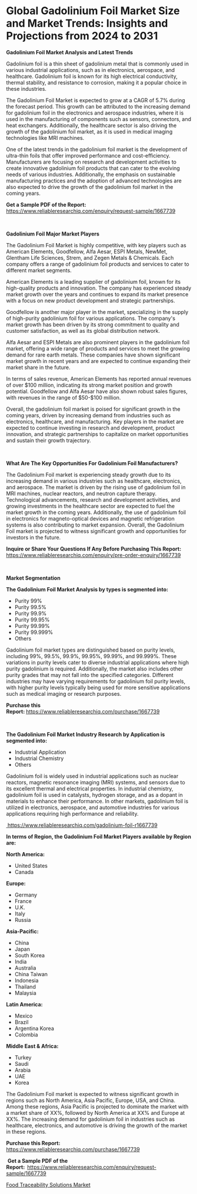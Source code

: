<p><h1>Global Gadolinium Foil Market Size and Market Trends: Insights and Projections from 2024 to 2031</h1></p><p><strong>Gadolinium Foil Market Analysis and Latest Trends</strong></p>
<p><p>Gadolinium foil is a thin sheet of gadolinium metal that is commonly used in various industrial applications, such as in electronics, aerospace, and healthcare. Gadolinium foil is known for its high electrical conductivity, thermal stability, and resistance to corrosion, making it a popular choice in these industries.</p><p>The Gadolinium Foil Market is expected to grow at a CAGR of 5.7% during the forecast period. This growth can be attributed to the increasing demand for gadolinium foil in the electronics and aerospace industries, where it is used in the manufacturing of components such as sensors, connectors, and heat exchangers. Additionally, the healthcare sector is also driving the growth of the gadolinium foil market, as it is used in medical imaging technologies like MRI machines.</p><p>One of the latest trends in the gadolinium foil market is the development of ultra-thin foils that offer improved performance and cost-efficiency. Manufacturers are focusing on research and development activities to create innovative gadolinium foil products that can cater to the evolving needs of various industries. Additionally, the emphasis on sustainable manufacturing practices and the adoption of advanced technologies are also expected to drive the growth of the gadolinium foil market in the coming years.</p></p>
<p><strong>Get a Sample PDF of the Report:&nbsp;</strong> <a href="https://www.reliableresearchiq.com/enquiry/request-sample/1667739">https://www.reliableresearchiq.com/enquiry/request-sample/1667739</a></p>
<p>&nbsp;</p>
<p><strong>Gadolinium Foil Major Market Players</strong></p>
<p><p>The Gadolinium Foil Market is highly competitive, with key players such as American Elements, Goodfellow, Alfa Aesar, ESPI Metals, NewMet, Glentham Life Sciences, Strem, and Zegen Metals & Chemicals. Each company offers a range of gadolinium foil products and services to cater to different market segments.</p><p>American Elements is a leading supplier of gadolinium foil, known for its high-quality products and innovation. The company has experienced steady market growth over the years and continues to expand its market presence with a focus on new product development and strategic partnerships.</p><p>Goodfellow is another major player in the market, specializing in the supply of high-purity gadolinium foil for various applications. The company's market growth has been driven by its strong commitment to quality and customer satisfaction, as well as its global distribution network.</p><p>Alfa Aesar and ESPI Metals are also prominent players in the gadolinium foil market, offering a wide range of products and services to meet the growing demand for rare earth metals. These companies have shown significant market growth in recent years and are expected to continue expanding their market share in the future.</p><p>In terms of sales revenue, American Elements has reported annual revenues of over $100 million, indicating its strong market position and growth potential. Goodfellow and Alfa Aesar have also shown robust sales figures, with revenues in the range of $50-$100 million.</p><p>Overall, the gadolinium foil market is poised for significant growth in the coming years, driven by increasing demand from industries such as electronics, healthcare, and manufacturing. Key players in the market are expected to continue investing in research and development, product innovation, and strategic partnerships to capitalize on market opportunities and sustain their growth trajectory.</p></p>
<p>&nbsp;</p>
<p><strong>What Are The Key Opportunities For Gadolinium Foil Manufacturers?</strong></p>
<p><p>The Gadolinium Foil market is experiencing steady growth due to its increasing demand in various industries such as healthcare, electronics, and aerospace. The market is driven by the rising use of gadolinium foil in MRI machines, nuclear reactors, and neutron capture therapy. Technological advancements, research and development activities, and growing investments in the healthcare sector are expected to fuel the market growth in the coming years. Additionally, the use of gadolinium foil in electronics for magneto-optical devices and magnetic refrigeration systems is also contributing to market expansion. Overall, the Gadolinium Foil market is projected to witness significant growth and opportunities for investors in the future.</p></p>
<p><strong>Inquire or Share Your Questions If Any Before Purchasing This Report:</strong> <a href="https://www.reliableresearchiq.com/enquiry/pre-order-enquiry/1667739">https://www.reliableresearchiq.com/enquiry/pre-order-enquiry/1667739</a></p>
<p>&nbsp;</p>
<p><strong>Market Segmentation</strong></p>
<p><strong>The Gadolinium Foil Market Analysis by types is segmented into:</strong></p>
<p><ul><li>Purity 99%</li><li>Purity 99.5%</li><li>Purity 99.9%</li><li>Purity 99.95%</li><li>Purity 99.99%</li><li>Purity 99.999%</li><li>Others</li></ul></p>
<p><p>Gadolinium foil market types are distinguished based on purity levels, including 99%, 99.5%, 99.9%, 99.95%, 99.99%, and 99.999%. These variations in purity levels cater to diverse industrial applications where high purity gadolinium is required. Additionally, the market also includes other purity grades that may not fall into the specified categories. Different industries may have varying requirements for gadolinium foil purity levels, with higher purity levels typically being used for more sensitive applications such as medical imaging or research purposes.</p></p>
<p><strong>Purchase this Report:&nbsp;</strong><a href="https://www.reliableresearchiq.com/purchase/1667739">https://www.reliableresearchiq.com/purchase/1667739</a></p>
<p>&nbsp;</p>
<p><strong>The Gadolinium Foil Market Industry Research by Application is segmented into:</strong></p>
<p><ul><li>Industrial Application</li><li>Industrial Chemistry</li><li>Others</li></ul></p>
<p><p>Gadolinium foil is widely used in industrial applications such as nuclear reactors, magnetic resonance imaging (MRI) systems, and sensors due to its excellent thermal and electrical properties. In industrial chemistry, gadolinium foil is used in catalysts, hydrogen storage, and as a dopant in materials to enhance their performance. In other markets, gadolinium foil is utilized in electronics, aerospace, and automotive industries for various applications requiring high performance and reliability.</p></p>
<p><a href="https://www.reliableresearchiq.com/gadolinium-foil-r1667739">&nbsp;https://www.reliableresearchiq.com/gadolinium-foil-r1667739</a></p>
<p><strong>In terms of Region, the Gadolinium Foil Market Players available by Region are:</strong></p>
<p>
    <p> <strong> North America: </strong>
        <ul>
            <li>United States</li>
            <li>Canada</li>
        </ul>
        </p> 
    <p> <strong> Europe: </strong>
        <ul>
            <li>Germany</li>
            <li>France</li>
            <li>U.K.</li>
            <li>Italy</li>
            <li>Russia</li>
        </ul>
        </p> 
    <p> <strong> Asia-Pacific: </strong>
        <ul>
            <li>China</li>
            <li>Japan</li>
            <li>South Korea</li>
            <li>India</li>
            <li>Australia</li>
            <li>China Taiwan</li>
            <li>Indonesia</li>
            <li>Thailand</li>
            <li>Malaysia</li>
        </ul>
        </p> 
    <p> <strong> Latin America: </strong>
        <ul>
            <li>Mexico</li>
            <li>Brazil</li>
            <li>Argentina Korea</li>
            <li>Colombia</li>
        </ul>
        </p> 
    <p> <strong> Middle East & Africa: </strong>
        <ul>
            <li>Turkey</li>
            <li>Saudi</li>
            <li>Arabia</li>
            <li>UAE</li>
            <li>Korea</li>
        </ul>
    </p>
    </p>
<p><p>The Gadolinium Foil market is expected to witness significant growth in regions such as North America, Asia Pacific, Europe, USA, and China. Among these regions, Asia Pacific is projected to dominate the market with a market share of XX%, followed by North America at XX% and Europe at XX%. The increasing demand for gadolinium foil in industries such as healthcare, electronics, and automotive is driving the growth of the market in these regions.</p></p>
<p><strong>Purchase this Report: </strong><a href="https://www.reliableresearchiq.com/purchase/1667739">https://www.reliableresearchiq.com/purchase/1667739</a></p>
<p>&nbsp;<strong>Get a Sample PDF of the Report:&nbsp;&nbsp;</strong><a href="https://www.reliableresearchiq.com/enquiry/request-sample/1667739">https://www.reliableresearchiq.com/enquiry/request-sample/1667739</a></p>
<p><strong></strong></p>
<p><p><a href="https://github.com/AmbushAL/Market-Research-Report-List-1/blob/main/food-traceability-solutions-market.md">Food Traceability Solutions Market</a></p></p>